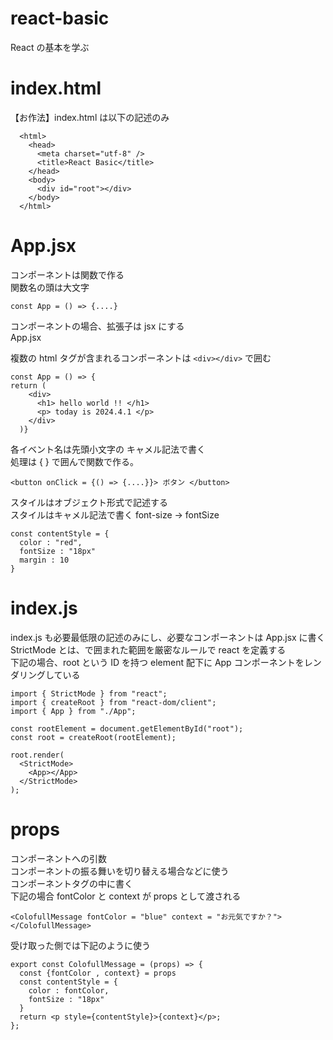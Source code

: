 # react-basic

React の基本を学ぶ

# index.html

【お作法】index.html は以下の記述のみ
```
  <html>
    <head>
      <meta charset="utf-8" />
      <title>React Basic</title>
    </head>
    <body>
      <div id="root"></div>
    </body>
  </html>
```

# App.jsx

コンポーネントは関数で作る  
関数名の頭は大文字
```
const App = () => {....}
```

コンポーネントの場合、拡張子は jsx にする  
App.jsx

複数の html タグが含まれるコンポーネントは ```<div></div>``` で囲む
```
const App = () => {
return (
    <div>
      <h1> hello world !! </h1>
      <p> today is 2024.4.1 </p>
    </div>
  )}
```

各イベント名は先頭小文字の キャメル記法で書く  
処理は { } で囲んで関数で作る。
```
<button onClick = {() => {....}}> ボタン </button>
```

スタイルはオブジェクト形式で記述する  
スタイルはキャメル記法で書く font-size → fontSize
```
const contentStyle = {
  color : "red",
  fontSize : "18px"
  margin : 10
}
```

# index.js

index.js も必要最低限の記述のみにし、必要なコンポーネントは App.jsx に書く  
StrictMode とは、<StrictMode></StrictMode>で囲まれた範囲を厳密なルールで react を定義する  
下記の場合、root という ID を持つ element 配下に App コンポーネントをレンダリングしている  

```
import { StrictMode } from "react";
import { createRoot } from "react-dom/client";
import { App } from "./App";

const rootElement = document.getElementById("root");
const root = createRoot(rootElement);

root.render(
  <StrictMode>
    <App></App>
  </StrictMode>
);
```
# props

コンポーネントへの引数  
コンポーネントの振る舞いを切り替える場合などに使う  
コンポーネントタグの中に書く  
下記の場合 fontColor と context が props として渡される  
```
<ColofullMessage fontColor = "blue" context = "お元気ですか？"></ColofullMessage>
```

受け取った側では下記のように使う
```
export const ColofullMessage = (props) => {
  const {fontColor , context} = props
  const contentStyle = {
    color : fontColor,
    fontSize : "18px"
  }
  return <p style={contentStyle}>{context}</p>;
};
```
